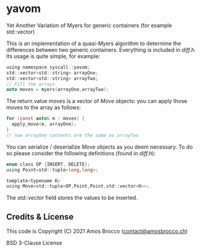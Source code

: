 # yavom
Yet Another Variation of Myers for generic containers (for example std::vector)

This is an implementation of a quasi-Myers algorithm to determine the differences between two generic containers.
Everything is included in *diff.h*. Its usage is quite simple, for example:
```c
using namespace syscall::yavom;
std::vector<std::string> arrayOne;
std::vector<std::string> arrayTwo;
// Fill the arrays
auto moves = myers(arrayOne,arrayTwo);
```
The return value *moves* is a vector of *Move* objects: you can apply those moves to the array as follows:
```c
for (const auto& m : moves) {
  apply_move(m, arrayOne);
}
// now arrayOne contents are the same as arrayTwo
```
You can serialize / deserialize *Move* objects as you deem necessary. To do so please consider the following definitions (found in *diff.h*):
```c
enum class OP {INSERT, DELETE};
using Point=std::tuple<long,long>;

template<typename K>
using Move=std::tuple<OP,Point,Point,std::vector<K>>;
```
The *std::vector<K>* field stores the values to be inserted.

## Credits & License
This code is Copyright (C) 2021 Amos Brocco (contact@amosbrocco.ch)

BSD 3-Clause License
